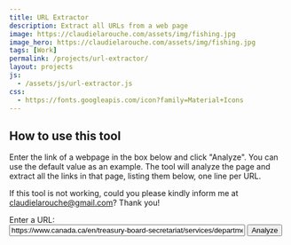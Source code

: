 ```yaml
---
title: URL Extractor
description: Extract all URLs from a web page
image: https://claudielarouche.com/assets/img/fishing.jpg
image_hero: https://claudielarouche.com/assets/img/fishing.jpg
tags: [Work]
permalink: /projects/url-extractor/
layout: projects
js: 
  - /assets/js/url-extractor.js
css: 
  - https://fonts.googleapis.com/icon?family=Material+Icons
---
```


## How to use this tool

Enter the link of a webpage in the box below and click "Analyze". You can use the default value as an example. The tool will analyze the page and extract all the links in that page, listing them below, one line per URL.  

If this tool is not working, could you please kindly inform me at claudielarouche@gmail.com? Thank you!

<label for="urlInput">Enter a URL:</label><br>
<input type="text" id="urlInput" value="https://www.canada.ca/en/treasury-board-secretariat/services/departmental-performance-reports/2023-24-departmental-results-reports.html" size="50">
<button onclick="fetchLinks()">Analyze</button>

<p id="status"></p>
<ul id="linkList"></ul>
